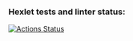 ### Hexlet tests and linter status:
[![Actions Status](https://github.com/mrkbid/layout-designer-positioning-project-56/workflows/hexlet-check/badge.svg)](https://github.com/mrkbid/layout-designer-positioning-project-56/actions)